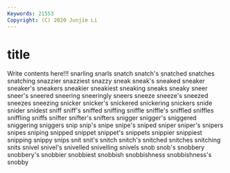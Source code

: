 ```yaml
---
Keywords: 21553
Copyright: (C) 2020 Junjie Li
---
```


# title

Write contents here!!!
snarling 
snarls 
snatch 
snatch's 
snatched 
snatches 
snatching
snazzier 
snazziest 
snazzy 
sneak 
sneak's 
sneaked 
sneaker 
sneaker's 
sneakers 
sneakier
sneakiest 
sneaking 
sneaks 
sneaky 
sneer 
sneer's 
sneered 
sneering 
sneeringly 
sneers
sneeze 
sneeze's 
sneezed 
sneezes 
sneezing 
snicker 
snicker's 
snickered 
snickering 
snickers
snide 
snider 
snidest 
sniff 
sniff's 
sniffed 
sniffing 
sniffle 
sniffle's 
sniffled
sniffles 
sniffling 
sniffs 
snifter 
snifter's 
snifters 
snigger 
snigger's 
sniggered 
sniggering
sniggers 
snip 
snip's 
snipe 
snipe's 
sniped 
sniper 
sniper's 
snipers 
snipes
sniping 
snipped 
snippet 
snippet's 
snippets 
snippier 
snippiest 
snipping 
snippy 
snips
snit 
snit's 
snitch 
snitch's 
snitched 
snitches 
snitching 
snits 
snivel 
snivel's
snivelled 
snivelling 
snivels 
snob 
snob's 
snobbery 
snobbery's 
snobbier 
snobbiest 
snobbish
snobbishness 
snobbishness's 
snobby 

